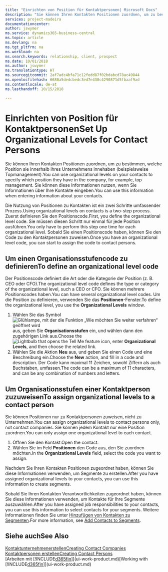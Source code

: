 ```yaml
---
title: "Einrichten von Position für Kontaktpersonen| Microsoft Docs"
description: "Sie können Ihren Kontakten Positionen zuordnen, um zu bestimmen, welche Position sie innerhalb ihres Unternehmens innehaben (beispielsweise Topmanagement)."
services: project-madeira
documentationcenter: 
author: jswymer
ms.service: dynamics365-business-central
ms.topic: article
ms.devlang: na
ms.tgt_pltfrm: na
ms.workload: na
ms.search.keywords: relationship, client, prospect
ms.date: 10/01/2018
ms.author: jswymer
ms.translationtype: HT
ms.sourcegitcommit: 2af7adc4bfa71c12fedd87f02bdabcd78ac49844
ms.openlocfilehash: 6680a5dedcbedc3ed7e430c4290871d5fbaaf9ad
ms.contentlocale: de-at
ms.lasthandoff: 10/15/2018

---
```

# <a name="set-up-organizational-levels-for-contact-persons"></a><span data-ttu-id="323a8-103">Einrichten von Position für Kontaktpersonen</span><span class="sxs-lookup"><span data-stu-id="323a8-103">Set Up Organizational Levels for Contact Persons</span></span>
<span data-ttu-id="323a8-104">Sie können Ihren Kontakten Positionen zuordnen, um zu bestimmen, welche Position sie innerhalb ihres Unternehmens innehaben (beispielsweise Topmanagement).</span><span class="sxs-lookup"><span data-stu-id="323a8-104">You can use organizational levels on your contacts to specify which position they have in the company, for example, top management.</span></span> <span data-ttu-id="323a8-105">Sie können diese Informationen nutzen, wenn Sie Informationen über Ihre Kontakte eingeben.</span><span class="sxs-lookup"><span data-stu-id="323a8-105">You can use this information when entering information about your contacts.</span></span>

<span data-ttu-id="323a8-106">Die Nutzung von Positionen zu Kontakten ist ein zwei Schritte umfassender Prozess.</span><span class="sxs-lookup"><span data-stu-id="323a8-106">Using organizational levels on contacts is a two-step process.</span></span> <span data-ttu-id="323a8-107">Zuerst definieren Sie den Positionscode.</span><span class="sxs-lookup"><span data-stu-id="323a8-107">First, you define the organizational level code.</span></span> <span data-ttu-id="323a8-108">Sie müssen diesen Schritt nur einmal für jede Position ausführen.</span><span class="sxs-lookup"><span data-stu-id="323a8-108">You only have to perform this step one time for each organizational level.</span></span> <span data-ttu-id="323a8-109">Sobald Sie einen Positionscode haben, können Sie den Code zu den Kontaktpersonen zuweisen.</span><span class="sxs-lookup"><span data-stu-id="323a8-109">Once you have an organizational level code, you can start to assign the code to contact persons.</span></span>

## <a name="to-define-an-organizational-level-code"></a><span data-ttu-id="323a8-110">Um einen Organisationsstufencode zu definieren</span><span class="sxs-lookup"><span data-stu-id="323a8-110">To define an organizational level code</span></span>
<span data-ttu-id="323a8-111">Der Positionscode definiert die Art oder die Kategorie der Position (z. B. CEO oder CFO).</span><span class="sxs-lookup"><span data-stu-id="323a8-111">The organizational level code defines the type or category of the organizational level, such a CEO  or CFO.</span></span> <span data-ttu-id="323a8-112">Sie können mehrere Positionscodes haben.</span><span class="sxs-lookup"><span data-stu-id="323a8-112">You can have several organizational level codes.</span></span> <span data-ttu-id="323a8-113">Um die Position zu definieren, verwenden Sie das **Positionen**-Fenster.</span><span class="sxs-lookup"><span data-stu-id="323a8-113">To define the organizational level, you use the **Organizational Levels** window.</span></span>

1. <span data-ttu-id="323a8-114">Wählen Sie das Symbol ![Glühlampe, mit der die Funktion „Wie möchten Sie weiter verfahren“ geöffnet wird](media/ui-search/search_small.png "Wie möchten Sie weiter verfahren?") aus, geben Sie **Organisationsstufen** ein, und wählen dann den zugehörigen Link aus.</span><span class="sxs-lookup"><span data-stu-id="323a8-114">Choose the ![Lightbulb that opens the Tell Me feature](media/ui-search/search_small.png "Tell me what you want to do") icon, enter **Organizational Levels**, and then choose the related link.</span></span>
2. <span data-ttu-id="323a8-115">Wählen Sie die Aktion **Neu** aus, und geben Sie einen Code und eine Beschreibung ein.</span><span class="sxs-lookup"><span data-stu-id="323a8-115">Choose the **New** action, and fill in a code and description.</span></span> <span data-ttu-id="323a8-116">Der Code kann maximal 11 Zeichen, sowohl Ziffern als auch Buchstaben, umfassen.</span><span class="sxs-lookup"><span data-stu-id="323a8-116">The code can be a maximum of 11 characters, and can be any combination of numbers and letters.</span></span>

## <a name="to-assign-organizational-levels-to-a-contact-person"></a><span data-ttu-id="323a8-117">Um Organisationsstufen einer Kontaktperson zuzuweisen</span><span class="sxs-lookup"><span data-stu-id="323a8-117">To assign organizational levels to a contact person</span></span>
<span data-ttu-id="323a8-118">Sie können Positionen nur zu Kontaktpersonen zuweisen, nicht zu Unternehmen.</span><span class="sxs-lookup"><span data-stu-id="323a8-118">You can assign organizational levels to contact persons only, not contact companies.</span></span> <span data-ttu-id="323a8-119">Sie können jedem Kontakt nur eine Position zuordnen.</span><span class="sxs-lookup"><span data-stu-id="323a8-119">You can only assign one organizational level to each contact.</span></span>

1. <span data-ttu-id="323a8-120">Öffnen Sie den Kontakt.</span><span class="sxs-lookup"><span data-stu-id="323a8-120">Open the contact.</span></span>
2. <span data-ttu-id="323a8-121">Wählen Sie im Feld **Positionen** den Code aus, den Sie zuordnen möchten.</span><span class="sxs-lookup"><span data-stu-id="323a8-121">In the **Organizational Levels** field, select the code you want to assign.</span></span>

<span data-ttu-id="323a8-122">Nachdem Sie Ihren Kontakten Positionen zugeordnet haben, können Sie diese Informationen verwenden, um Segmente zu erstellen.</span><span class="sxs-lookup"><span data-stu-id="323a8-122">After you have assigned organizational levels to your contacts, you can use this information to create segments.</span></span>

<span data-ttu-id="323a8-123">Sobald Sie Ihren Kontakten Verantwortlichkeiten zugeordnet haben, können Sie diese Informationen verwenden, um Kontakte für Ihre Segmente auszuwählen.</span><span class="sxs-lookup"><span data-stu-id="323a8-123">After you have assigned job responsibilities to your contacts, you can use this information to select contacts for your segments.</span></span> <span data-ttu-id="323a8-124">Weitere Informationen finden Sie unter [Hinzufügen von Kontakten zu Segmenten](marketing-add-contact-segment.md).</span><span class="sxs-lookup"><span data-stu-id="323a8-124">For more information, see [Add Contacts to Segments](marketing-add-contact-segment.md).</span></span>

## <a name="see-also"></a><span data-ttu-id="323a8-125">Siehe auch</span><span class="sxs-lookup"><span data-stu-id="323a8-125">See Also</span></span>
[<span data-ttu-id="323a8-126">Kontaktunternehmenerstellen</span><span class="sxs-lookup"><span data-stu-id="323a8-126">Creating Contact Companies</span></span>](marketing-create-contact-companies.md)  
[<span data-ttu-id="323a8-127">Kontaktpersonen erstellen</span><span class="sxs-lookup"><span data-stu-id="323a8-127">Creating Contact Persons</span></span>](marketing-create-contact-persons.md)  
<span data-ttu-id="323a8-128">[Arbeiten mit [!INCLUDE[d365fin](includes/d365fin_md.md)]](ui-work-product.md)</span><span class="sxs-lookup"><span data-stu-id="323a8-128">[Working with [!INCLUDE[d365fin](includes/d365fin_md.md)]](ui-work-product.md)</span></span>  

